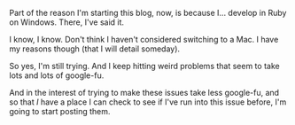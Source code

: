 Part of the reason I'm starting this blog, now, is because I... develop in Ruby on Windows. There, I've said it.

I know, I know. Don't think I haven't considered switching to a Mac. I have my reasons though (that I will detail someday).

So yes, I'm still trying. And I keep hitting weird problems that seem to take lots and lots of google-fu.

And in the interest of trying to make these issues take less google-fu, and so that *I* have a place I can check to see if I've run into this issue before, I'm going to start posting them.